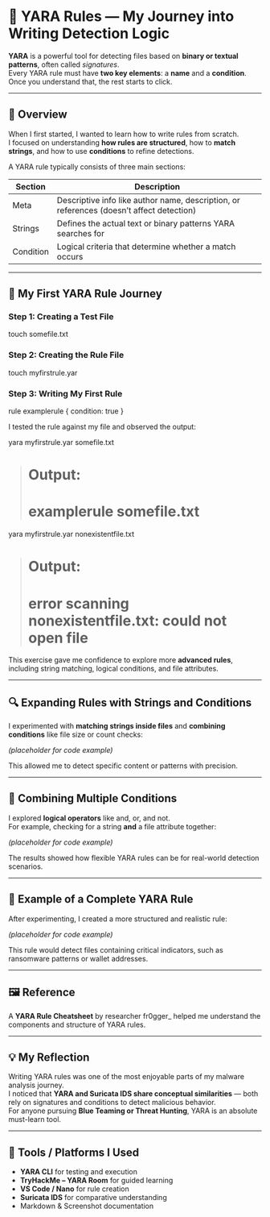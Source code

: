# 🧩 YARA Rules — My Journey into Writing Detection Logic

**YARA** is a powerful tool for detecting files based on **binary or textual patterns**, often called *signatures*.  
Every YARA rule must have **two key elements**: a **name** and a **condition**. Once you understand that, the rest starts to click.

---

## 🧠 Overview

When I first started, I wanted to learn how to write rules from scratch.  
I focused on understanding **how rules are structured**, how to **match strings**, and how to use **conditions** to refine detections.

A YARA rule typically consists of three main sections:

| Section   | Description                                                                 |
|-----------|-----------------------------------------------------------------------------|
| Meta      | Descriptive info like author name, description, or references (doesn’t affect detection) |
| Strings   | Defines the actual text or binary patterns YARA searches for               |
| Condition | Logical criteria that determine whether a match occurs                     |

---

## 🧩 My First YARA Rule Journey

### Step 1: Creating a Test File

touch somefile.txt

### Step 2: Creating the Rule File

touch myfirstrule.yar

### Step 3: Writing My First Rule

rule examplerule {
    condition: true
}

I tested the rule against my file and observed the output:

yara myfirstrule.yar somefile.txt
> # Output:
> # examplerule somefile.txt

yara myfirstrule.yar nonexistentfile.txt
> # Output:
> # error scanning nonexistentfile.txt: could not open file


This exercise gave me confidence to explore more **advanced rules**, including string matching, logical conditions, and file attributes.

---

## 🔍 Expanding Rules with Strings and Conditions

I experimented with **matching strings inside files** and **combining conditions** like file size or count checks:

*(placeholder for code example)*

This allowed me to detect specific content or patterns with precision.

---

## 🧩 Combining Multiple Conditions

I explored **logical operators** like and, or, and not.  
For example, checking for a string **and** a file attribute together:

*(placeholder for code example)*

The results showed how flexible YARA rules can be for real-world detection scenarios.

---

## 🧬 Example of a Complete YARA Rule

After experimenting, I created a more structured and realistic rule:

*(placeholder for code example)*

This rule would detect files containing critical indicators, such as ransomware patterns or wallet addresses.

---

## 🖼️ Reference

A **YARA Rule Cheatsheet** by researcher fr0gger_ helped me understand the components and structure of YARA rules.

---

## 💡 My Reflection

Writing YARA rules was one of the most enjoyable parts of my malware analysis journey.  
I noticed that **YARA and Suricata IDS share conceptual similarities** — both rely on signatures and conditions to detect malicious behavior.  
For anyone pursuing **Blue Teaming or Threat Hunting**, YARA is an absolute must-learn tool.

---

## 🧰 Tools / Platforms I Used

- **YARA CLI** for testing and execution  
- **TryHackMe – YARA Room** for guided learning  
- **VS Code / Nano** for rule creation  
- **Suricata IDS** for comparative understanding  
- Markdown & Screenshot documentation
